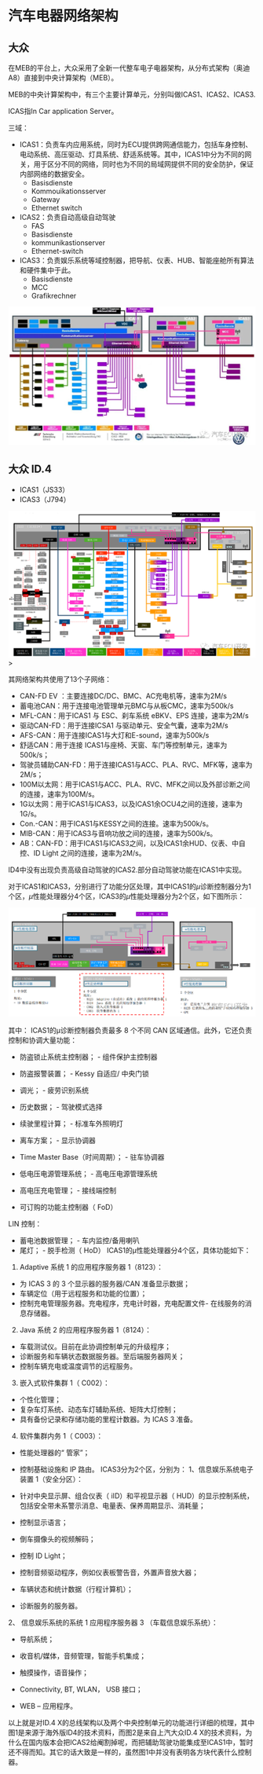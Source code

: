 
# 汽车电器网络架构

## 大众
在MEB的平台上，大众采用了全新一代整车电子电器架构，从分布式架构（奥迪A8）直接到中央计算架构（MEB）。

MEB的中央计算架构中，有三个主要计算单元，分别叫做ICAS1、ICAS2、ICAS3.

ICAS指In Car application Server。


三域：
- ICAS1：负责车内应用系统，同时为ECU提供跨网通信能力，包括车身控制、电动系统、高压驱动、灯具系统、舒适系统等。其中，ICAS1中分为不同的网关，用于区分不同的网络，同时也为不同的局域网提供不同的安全防护，保证内部网络的数据安全。
  - Basisdienste
  - Kommouikationsserver
  - Gateway
  - Ethernet switch
- ICAS2：负责自动高级自动驾驶
  - FAS
  - Basisdienste
  - kommunikastionserver
  - Ethernet-switch
- ICAS3：负责娱乐系统等域控制器，把导航、仪表、HUB、智能座舱所有算法和硬件集中于此。
  - Basisdienste
  - MCC
  - Grafikrechner

<img src="images/汽车电器架构/大众三域.png">

## 大众 ID.4 

- ICAS1（JS33）
- ICAS3（J794）


<img src="images/汽车电器架构/大众id4.png">>


其网络架构共使用了13个子网络：
- CAN-FD EV ：主要连接DC/DC、BMC、AC充电机等，速率为2M/s
- 蓄电池CAN：用于连接电池管理单元BMC与从板CMC，速率为500k/s
- MFL-CAN：用于ICAS1 与 ESC、刹车系统 eBKV、EPS 连接，速率为2M/s
- 驱动CAN-FD：用于连接ICSA1 与驱动单元、安全气囊，速率为2M/s
- AFS-CAN：用于连接ICAS1与大灯和E-sound，速率为500k/s
- 舒适CAN：用于连接 ICAS1与座椅、天窗、车门等控制单元，速率为500k/s；
- 驾驶员辅助CAN-FD：用于连接ICAS1与ACC、PLA、RVC、MFK等，速率为2M/s；
- 100M以太网：用于ICAS1与ACC、PLA、RVC、MFK之间以及外部诊断之间的连接，速率为100M/s。
- 1G以太网：用于ICAS1与ICAS3，以及ICAS1余OCU4之间的连接，速率为1G/s。
- Con.-CAN：用于ICAS1与KESSY之间的连接。速率为500k/s。
- MIB-CAN：用于ICAS3与音响功放之间的连接，速率为500k/s。
- AB：CAN-FD：用于ICAS1与ICAS3之间，以及ICAS1余HUD、仪表、中自控、ID Light 之间的连接，速率为2M/s。

ID4中没有出现负责高级自动驾驶的ICAS2.部分自动驾驶功能在ICAS1中实现。

对于ICAS1和ICAS3，分别进行了功能分区处理，其中ICAS1的$\mu$诊断控制器分为1个区，$\mu$性能处理器分4个区，ICAS3的$\mu$性能处理器分为2个区，如下图所示：

<img src="images/汽车电器架构/icas1和icas2的功能分区.png">

其中：
ICAS1的µ诊断控制器负责最多 8 个不同 CAN 区域通信。此外，它还负责控制和协调大量功能：
- 防盗锁止系统主控制器；    - 组件保护主控制器

- 防盗报警装置；    - Kessy 自适应/ 中央门锁

- 调光；    - 疲劳识别系统

- 历史数据；    - 驾驶模式选择

- 续驶里程计算；    - 标准车外照明灯

- 离车方案；    - 显示协调器

- Time Master Base（时间周期）；    - 驻车协调器

- 低电压电源管理系统；    - 高电压电源管理系统

- 高电压充电管理；    - 接线端控制

- 可订购的功能主控制器（ FoD）

LIN 控制：

- 蓄电池数据管理；    - 车内监控/备用喇叭
- 尾灯；    - 脱手检测（ HoD）
ICAS1的µ性能处理器分4个区，具体功能如下：
1. Adaptive 系统 1 的应用程序服务器 1（8123）：
- 为 ICAS 3 的 3 个显示器的服务器/CAN 准备显示数据；
- 车辆定位（用于远程服务和功能的位置）；
- 控制充电管理服务器。充电程序，充电计时器，充电配置文件- 在线服务的消息存储器。
2. Java 系统 2 的应用程序服务器 1（8124）：
- 车载测试仪。目前在此协调控制单元的升级程序；
- 诊断服务和车辆状态数据服务器。至后端服务器网关；
- 控制车辆充电或温度调节的远程服务。
3. 嵌入式软件集群 1（ C002）：
- 个性化管理；
- 复杂车灯系统、动态车灯辅助系统、矩阵大灯控制；
- 具有备份记录和存储功能的里程计数器。为 ICAS 3 准备。
4. 软件集群内务 1（ C003）：
- 性能处理器的“ 管家”；
- 控制基础设施和 IP 路由。
ICAS3分为2个区，分别为：
1、信息娱乐系统电子装置 1（安全分区）：

- 针对中央显示屏、组合仪表（ iID）和平视显示器（ HUD）的显示控制系统，包括安全带未系警示消息、电量表、保养周期显示、消耗量；

- 控制显示语言；

- 倒车摄像头的视频解码；

- 控制 ID Light；

- 控制音频驱动程序，例如仪表板警告音，外置声音放大器；

- 车辆状态和统计数据（行程计算机）；

- 诊断服务的服务器。

2、 信息娱乐系统的系统 1 应用程序服务器 3 （车载信息娱乐系统）：

- 导航系统；

- 收音机/媒体，音频管理，智能手机集成；

- 触摸操作，语音操作；

- Connectivity, BT, WLAN， USB 接口；

- WEB – 应用程序。

以上就是对ID.4 X的总线架构以及两个中央控制单元的功能进行详细的梳理，其中图1是来源于海外版ID4的技术资料，而图2是来自上汽大众ID.4 X的技术资料，为什么在国内版本会把ICAS2给阉割掉呢，而把辅助驾驶功能集成至ICAS1中，暂时还不得而知。其它的话大致是一样的，虽然图1中并没有表明各方块代表什么控制器。